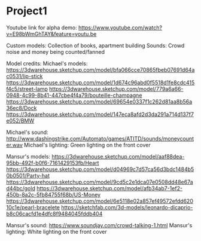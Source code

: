 # Project1

Youtube link for alpha demo: https://www.youtube.com/watch?v=E98bWmGhTAY&feature=youtu.be

Custom models: Collection of books, apartment building
Sounds: Crowd noise and money being counted/fanned

Model credits: 
Michael's models:
https://3dwarehouse.sketchup.com/model/bfa066cce70865fbeb07691d64ac0531/lip-stick
https://3dwarehouse.sketchup.com/model/1d674c96abd0f5518d1fe8cdc415f4c5/street-lamp
https://3dwarehouse.sketchup.com/model/779a6a66-0948-4c99-8b41-447cbe4f4a79/bouteille-champagne
https://3dwarehouse.sketchup.com/model/69654e0337f1c262d81aa8b56a36ec8/Dock
https://3dwarehouse.sketchup.com/model/147eca8afd2d3da291a714d137f7e052/BMW

Michael's sound: http://www.dashingstrike.com/Automato/games/ATITD/sounds/moneycounter.wav
Michael's lighting: Green lighting on the front cover

Mansur's models: 
https://3dwarehouse.sketchup.com/model/aaf88dea-95bb-492f-b0f6-7161429153fb/Heart
https://3dwarehouse.sketchup.com/model/d04969c7d57ca56d3bdc1484b50b0501/Party-hat
https://3dwarehouse.sketchup.com/model/9cd5c2e1dca07e0508dd48e67ad44bc/gold
https://3dwarehouse.sketchup.com/model/afb34ab7-1ef2-450b-8a2c-5fb84755f68b/US-Money
https://3dwarehouse.sketchup.com/model/6e5118e02a857ef49572efdd62010c1e/pearl-bracelete
https://sketchfab.com/3d-models/leonardo-dicaprio-b8c06cacfd1e4dfc8f9484045fddb404

Mansur's sound: https://www.soundjay.com/crowd-talking-1.html
Mansur's lighting: White lighting on the front cover
